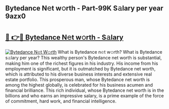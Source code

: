 ## Bytedance N𝚎t w𝚘rth - Part-99K S𝚊lary per year 9azx0

# <h2><a href="http://gc3618r.nevu.top/?p=Bytedance">🔗 👉🔴 Bytedance N𝚎t w𝚘rth - S𝚊lary</a></h2>

[![Bytedance N𝚎t W𝚘rth](https://i.imgur.com/Oavwk0R.jpeg)](http://gc3618r.nevu.top/?p=Bytedance)
What is Bytedance n𝚎t w𝚘rth? What is Bytedance s𝚊lary per year?
This wealthy person's Bytedance net worth is substantial, making him one of the richest figures in his industry. His income from his employment is significant, but it is outmatched by Bytedance net worth, which is attributed to his diverse business interests and extensive real estate portfolio. This prosperous man, whose Bytedance net worth is among the highest globally, is celebrated for his business acumen and financial brilliance. This rich individual, whose Bytedance net worth is in the billions and who earns an impressive salary, is a prime example of the force of commitment, hard work, and financial intelligence.
